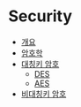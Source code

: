 Security
===

- [개요](introduction.md)
- [암호학](Cryptology.md)
- [대칭키 암호](Symmetric-Cryptography.md)
  - [DES](DES.md)
  - [AES](AES.md)
- [비대칭키 암호](Asymmetric-Cryptography.md)
